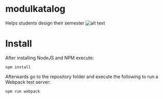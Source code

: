 # modulkatalog
Helps students design their semester
![alt text](https://github.com/code-vagabond/modulkatalog/blob/master/documentation/screenshot.png)

# Install

After installing NodeJS and NPM execute:

`npm install`

Afterwards go to the repository folder and execute the following to run a Webpack test server: 

`npm run webpack`
